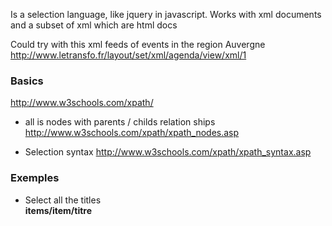 Is a selection language, like jquery in javascript. 
Works with xml documents and a subset of xml which are html docs

Could try with this xml feeds of events in the region Auvergne   
http://www.letransfo.fr/layout/set/xml/agenda/view/xml/1

### Basics
http://www.w3schools.com/xpath/

* all is nodes with parents / childs relation ships
http://www.w3schools.com/xpath/xpath_nodes.asp

* Selection syntax 
http://www.w3schools.com/xpath/xpath_syntax.asp

### Exemples

* Select all the titles   
**items/item/titre**